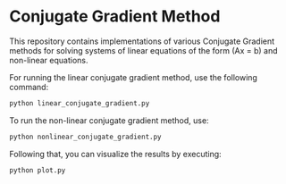 # Conjugate Gradient Method

This repository contains implementations of various Conjugate Gradient methods for solving systems of linear equations of the form \(Ax = b\) and non-linear equations.

For running the linear conjugate gradient method, use the following command:
```bash
python linear_conjugate_gradient.py
```

To run the non-linear conjugate gradient method, use:
```bash
python nonlinear_conjugate_gradient.py
```

Following that, you can visualize the results by executing:
```bash
python plot.py
```

